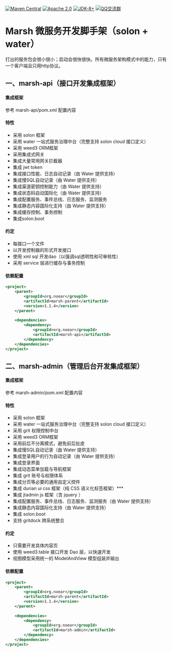 
[![Maven Central](https://img.shields.io/maven-central/v/org.noear/marsh.base.svg)](https://search.maven.org/search?q=org.noear%20marsh)
[![Apache 2.0](https://img.shields.io/:license-Apache2-blue.svg)](https://license.coscl.org.cn/Apache2/)
[![JDK-8+](https://img.shields.io/badge/JDK-8+-green.svg)](https://www.oracle.com/java/technologies/javase/javase-jdk8-downloads.html)
[![QQ交流群](https://img.shields.io/badge/QQ交流群-22200020-orange)](https://jq.qq.com/?_wv=1027&k=kjB5JNiC)


# Marsh 微服务开发脚手架（solon + water）

打出的服务包会很小很小；启动会很快很快。所有微服务架构模式中的能力，只有一个客户端且只用http协议。

## 一、marsh-api（接口开发集成框架）

#### 集成框架

参考 marsh-api/pom.xml 配置内容

#### 特性

* 采用 solon 框架
* 采用 water 一站式服务治理中台（完整支持 solon cloud 接口定义）
* 采用 weed3 ORM框架
* 采用集成式网关
* 集成大量常用网关拦截器
* 集成 jwt token
* 集成接口性能、日志自动记录（由 Water 提供支持）
* 集成慢SQL自动记录（由 Water 提供支持）
* 集成渠道密钥控制能力（由 Water 提供支持）
* 集成状态码自动国际化（由 Water 提供支持）
* 集成配置服务、事件总线、日志服务、监测服务
* 集成静态内容国际化支持（由 Water 提供支持）
* 集成缓存控制、事务控制
* 集成solon.boot

#### 约定

* 每接口一个文件
* 以开发控制器的形式开发接口
* 使用 xml sql 开发dao（以强调sql透明性和可审核性）
* 采用 service 层进行缓存与事务控制

#### 依赖配置

```xml
<project>
    <parent>
        <groupId>org.noear</groupId>
        <artifactId>marsh-parent</artifactId>
        <version>1.1.4</version>
    </parent>
    
    <dependencies>
        <dependency>
            <groupId>org.noear</groupId>
            <artifactId>marsh-api</artifactId>
        </dependency>
    </dependencies>
</project>
```


## 二、marsh-admin（管理后台开发集成框架）

#### 集成框架

参考 marsh-admin/pom.xml 配置内容

#### 特性

* 采用 solon 框架
* 采用 water 一站式服务治理中台（完整支持 solon cloud 接口定义）
* 采用 grit 权限控制中台
* 采用 weed3 ORM框架
* 采用前后不分离模式，避免前后扯皮
* 集成慢SQL自动记录（由 Water 提供支持）
* 集成登录用户的行为自动记录（由 Water 提供支持）
* 集成登录界面
* 集成动态菜单加载与导航框架
* 集成 grit 账号与权限体系
* 集成分页等必要的通用自定义控件
* 集成 durian ui css 框架（纯 CSS 语义化标签框架）***
* 集成 jtadmin js 框架（含 jquery ）
* 集成配置服务、事件总线、日志服务、监测服务（由 Water 提供支持）
* 集成静态内容国际化支持（由 Water 提供支持）
* 集成 solon.boot
* 支持 gritdock 跨系统整合

#### 约定

* 只需要开发具体内容页
* 使用 weed3.table 接口开发 Dao 层，以快速开发
* 视图模型采用统一的 ModelAndView 模型组装并输出

#### 依赖配置

```xml
<project>
    <parent>
        <groupId>org.noear</groupId>
        <artifactId>marsh-parent</artifactId>
        <version>1.1.4</version>
    </parent>
    
    <dependencies>
        <dependency>
            <groupId>org.noear</groupId>
            <artifactId>marsh-admin</artifactId>
        </dependency>
    </dependencies>
</project>
```

